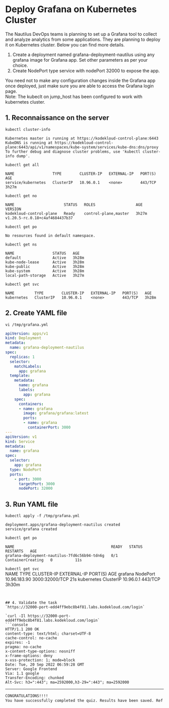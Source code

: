 # Deploy Grafana on Kubernetes Cluster

The Nautilus DevOps teams is planning to set up a Grafana tool to collect and analyze analytics from some applications. They are planning to deploy it on Kubernetes cluster. Below you can find more details.  
1) Create a deployment named grafana-deployment-nautilus using any grafana image for Grafana app. Set other parameters as per your choice.  
2) Create NodePort type service with nodePort 32000 to expose the app.  

You need not to make any configuration changes inside the Grafana app once deployed, just make sure you are able to access the Grafana login page.  
Note: The kubeclt on jump_host has been configured to work with kubernetes cluster.


## 1. Reconnaissance on the server
`kubectl cluster-info`  
```console
Kubernetes master is running at https://kodekloud-control-plane:6443
KubeDNS is running at https://kodekloud-control-plane:6443/api/v1/namespaces/kube-system/services/kube-dns:dns/proxy
To further debug and diagnose cluster problems, use 'kubectl cluster-info dump'.
```

`kubectl get all`  
```console
NAME                 TYPE        CLUSTER-IP   EXTERNAL-IP   PORT(S)   AGE
service/kubernetes   ClusterIP   10.96.0.1    <none>        443/TCP   3h27m
```

`kubectl get no`  
```console
NAME                      STATUS   ROLES                  AGE     VERSION
kodekloud-control-plane   Ready    control-plane,master   3h27m   v1.20.5-rc.0.18+c4af4684437b37
```

`kubectl get po`  
```console
No resources found in default namespace.
```

`kubectl get ns`  
```console
NAME                 STATUS   AGE
default              Active   3h28m
kube-node-lease      Active   3h28m
kube-public          Active   3h28m
kube-system          Active   3h28m
local-path-storage   Active   3h27m
```

`kubectl get svc`  
```console
NAME         TYPE        CLUSTER-IP   EXTERNAL-IP   PORT(S)   AGE
kubernetes   ClusterIP   10.96.0.1    <none>        443/TCP   3h28m
```


## 2. Create YAML file
`vi /tmp/grafana.yml`  

```yaml
apiVersion: apps/v1
kind: Deployment
metadata:
  name: grafana-deployment-nautilus
spec:
  replicas: 1
  selector:
    matchLabels:
      app: grafana
  template:
    metadata:
      name: grafana
      labels:
        app: grafana
    spec:
      containers:
      - name: grafana
        image: grafana/grafana:latest
        ports:
        - name: grafana
          containerPort: 3000
---
apiVersion: v1
kind: Service
metadata:
  name: grafana
spec:
  selector: 
    app: grafana
  type: NodePort  
  ports:
    - port: 3000
      targetPort: 3000
      nodePort: 32000
```


## 3. Run YAML file
`kubectl apply -f /tmp/grafana.yml`  
```console
deployment.apps/grafana-deployment-nautilus created
service/grafana created
```

`kubectl get po`  
```console
NAME                                           READY   STATUS              RESTARTS   AGE
grafana-deployment-nautilus-7fd6c56b94-tdn6g   0/1     ContainerCreating   0          11s
```

`kubectl get svc`  
NAME         TYPE        CLUSTER-IP     EXTERNAL-IP   PORT(S)          AGE
grafana      NodePort    10.96.183.90   <none>        3000:32000/TCP   21s
kubernetes   ClusterIP   10.96.0.1      <none>        443/TCP          3h30m
```


## 4. Validate the task
`https://32000-port-edd4ff9ebc8b4f81.labs.kodekloud.com/login`  

`curl -Il https://32000-port-edd4ff9ebc8b4f81.labs.kodekloud.com/login`  
```console
HTTP/1.1 200 OK
content-type: text/html; charset=UTF-8
cache-control: no-cache
expires: -1
pragma: no-cache
x-content-type-options: nosniff
x-frame-options: deny
x-xss-protection: 1; mode=block
Date: Tue, 20 Sep 2022 06:59:28 GMT
Server: Google Frontend
Via: 1.1 google
Transfer-Encoding: chunked
Alt-Svc: h3=":443"; ma=2592000,h3-29=":443"; ma=2592000
```

---

```bash
CONGRATULATIONS!!!!
You have successfully completed the quiz. Results have been saved. Ref ID:6328d9450350ca05388a4648
```
